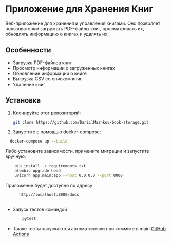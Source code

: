 # Приложение для Хранения Книг

Веб-приложение для хранения и управления книгами. Оно позволяет пользователям загружать PDF-файлы книг, просматривать их, обновлять информацию о книгах и удалять их.

## Особенности

- Загрузка PDF-файлов книг
- Просмотр информации о загруженных книгах
- Обновление информации о книге
- Выгрузка CSV со списком книг
- Удаление книг

## Установка

1. Клонируйте этот репозиторий:

   ```bash
   git clone https://github.com/DaniilMashkov/book-storage.git
2.  Запустите с помощью docker-compose:
  ```bash
    docker-compose up --build
  ```
  Либо установите зависимости, примените миграции и запустите вручную:
  ```bash
      pip install -r requirements.txt
      alembic upgrade head
      uvicorn app.main:app --host 0.0.0.0 --port 8000
  ```
 Приложение будет доступно по адресу
   ```bash
         http://localhost:8000/docs
   ```

##

- Запуск тестов командой
  ```bash
      pytest
  ```
- Также тесты запускаются автоматически при коммите в main [GitHub Actions](https://github.com/DaniilMashkov/FastAPI_BookStorage/actions)



